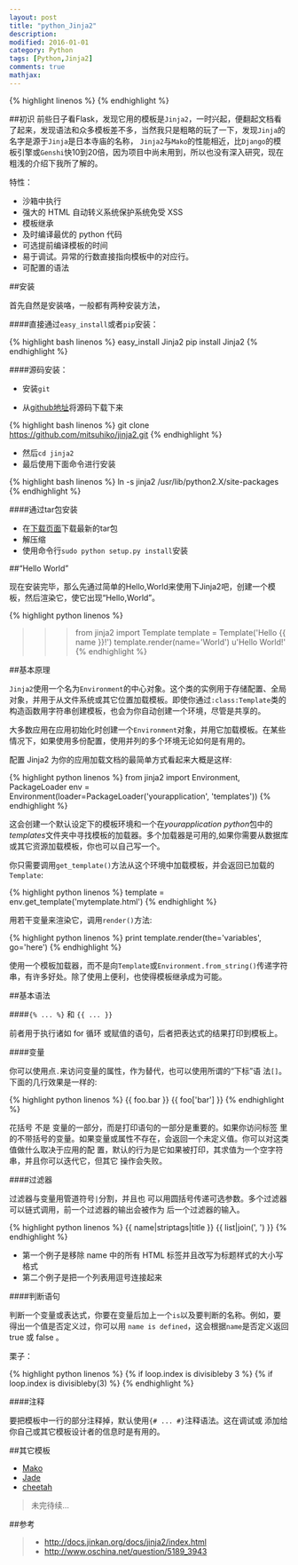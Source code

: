 ```yaml
---
layout: post
title: "python_Jinja2"
description: 
modified: 2016-01-01
category: Python
tags: [Python,Jinja2]
comments: true
mathjax: 
---
```

{% highlight linenos %}
{% endhighlight %}

##初识
前些日子看Flask，发现它用的模板是`Jinja2`，一时兴起，便翻起文档看了起来，发现语法和众多模板差不多，当然我只是粗略的玩了一下，发现`Jinja`的名字是源于`Jinja`是日本寺庙的名称， `Jinja2`与`Mako`的性能相近，比`Django`的模板引擎或`Genshi`快10到20倍，因为项目中尚未用到，所以也没有深入研究，现在粗浅的介绍下我所了解的。

特性：

* 沙箱中执行
* 强大的 HTML 自动转义系统保护系统免受 XSS
* 模板继承
* 及时编译最优的 python 代码
* 可选提前编译模板的时间
* 易于调试。异常的行数直接指向模板中的对应行。
* 可配置的语法

##安装

首先自然是安装咯，一般都有两种安装方法，

####直接通过`easy_install`或者`pip`安装：

{% highlight bash linenos %}
easy_install Jinja2
pip install Jinja2
{% endhighlight %}

####源码安装：

* 安装`git`

* 从[github地址][0]将源码下载下来

{% highlight bash linenos %}
git clone https://github.com/mitsuhiko/jinja2.git
{% endhighlight %}

* 然后`cd jinja2`
* 最后使用下面命令进行安装

{% highlight bash linenos %}
ln -s jinja2 /usr/lib/python2.X/site-packages
{% endhighlight %}

####通过tar包安装

* 在[下载页面][1]下载最新的tar包
* 解压缩
* 使用命令行`sudo python setup.py install`安装

##“Hello World”

现在安装完毕，那么先通过简单的Hello,World来使用下Jinja2吧，创建一个模板，然后渲染它，使它出现“Hello,World”。

{% highlight python linenos %}
>>> from jinja2 import Template
>>> template = Template('Hello {{ name }}!')
>>> template.render(name='World')
u'Hello World!'
{% endhighlight %}

##基本原理

`Jinja2`使用一个名为`Environment`的中心对象。这个类的实例用于存储配置、全局对象，并用于从文件系统或其它位置加载模板。即使你通过`:class:Template`类的构造函数用字符串创建模板，也会为你自动创建一个环境，尽管是共享的。

大多数应用在应用初始化时创建一个`Environment`对象，并用它加载模板。在某些情况下，如果使用多份配置，使用并列的多个环境无论如何是有用的。

配置 Jinja2 为你的应用加载文档的最简单方式看起来大概是这样:

{% highlight python linenos %}
from jinja2 import Environment, PackageLoader
env = Environment(loader=PackageLoader('yourapplication', 'templates'))
{% endhighlight %}

这会创建一个默认设定下的模板环境和一个在*yourapplication python*包中的*templates*文件夹中寻找模板的加载器。多个加载器是可用的,如果你需要从数据库或其它资源加载模板，你也可以自己写一个。

你只需要调用`get_template()`方法从这个环境中加载模板，并会返回已加载的`Template`:

{% highlight python linenos %}
template = env.get_template('mytemplate.html')
{% endhighlight %}

用若干变量来渲染它，调用`render()`方法:

{% highlight python linenos %}
print template.render(the='variables', go='here')
{% endhighlight %}

使用一个模板加载器，而不是向`Template`或`Environment.from_string()`传递字符串，有许多好处。除了使用上便利，也使得模板继承成为可能。

##基本语法

####`{% ... %}` 和 `{{ ... }}` 

前者用于执行诸如 for 循环 或赋值的语句，后者把表达式的结果打印到模板上。

####变量

你可以使用点`.`来访问变量的属性，作为替代，也可以使用所谓的“下标”语 法`[]`。下面的几行效果是一样的:

{% highlight python linenos %}
{{ foo.bar }}
{{ foo['bar'] }}
{% endhighlight %}

花括号 不是 变量的一部分，而是打印语句的一部分是重要的。如果你访问标签 里的不带括号的变量。如果变量或属性不存在，会返回一个未定义值。你可以对这类值做什么取决于应用的配 置，默认的行为是它如果被打印，其求值为一个空字符串，并且你可以迭代它，但其它 操作会失败。

####过滤器

过滤器与变量用管道符号`|`分割，并且也 可以用圆括号传递可选参数。多个过滤器可以链式调用，前一个过滤器的输出会被作为 后一个过滤器的输入。

{% highlight python linenos %}
{{ name|striptags|title }}
{{ list|join(', ') }}
{% endhighlight %}

* 第一个例子是移除 name 中的所有 HTML 标签并且改写为标题样式的大小写格式
* 第二个例子是把一个列表用逗号连接起来

####判断语句

判断一个变量或表达式，你要在变量后加上一个`is`以及要判断的名称。例如，要得出一个值是否定义过，你可以用 `name is defined`，这会根据`name`是否定义返回 true 或 false 。

栗子：

{% highlight python linenos %}
{% if loop.index is divisibleby 3 %}
{% if loop.index is divisibleby(3) %}
{% endhighlight %}

####注释

要把模板中一行的部分注释掉，默认使用`{# ... #}`注释语法。这在调试或 添加给你自己或其它模板设计者的信息时是有用的。


##其它模板

* [Mako][2]
* [Jade][3]
* [cheetah][4]

> 未完待续...

##参考

> * http://docs.jinkan.org/docs/jinja2/index.html
> * http://www.oschina.net/question/5189_3943









[0]:https://github.com/mitsuhiko/jinja2
[1]:http://pypi.python.org/pypi/Jinja2
[2]:http://www.makotemplates.org/
[3]:https://github.com/SyrusAkbary/pyjade
[4]:http://www.cheetahtemplate.org/docs/users_guide_html/